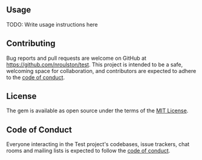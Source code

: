 
## Usage

TODO: Write usage instructions here
## Contributing

Bug reports and pull requests are welcome on GitHub at https://github.com/nroulston/test. This project is intended to be a safe, welcoming space for collaboration, and contributors are expected to adhere to the [code of conduct](https://github.com/nroulston/test/blob/master/CODE_OF_CONDUCT.md).


## License

The gem is available as open source under the terms of the [MIT License](https://opensource.org/licenses/MIT).

## Code of Conduct

Everyone interacting in the Test project's codebases, issue trackers, chat rooms and mailing lists is expected to follow the [code of conduct](https://github.com/nroulston/test/blob/master/CODE_OF_CONDUCT.md).